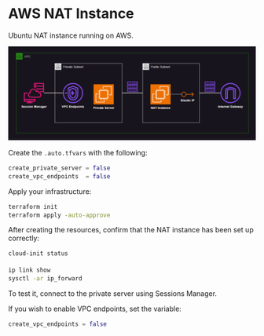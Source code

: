 # AWS NAT Instance

Ubuntu NAT instance running on AWS.

<img src=".assets/aws-nat2.png" />

Create the `.auto.tfvars` with the following:

```terraform
create_private_server = false
create_vpc_endpoints  = false
```

Apply your infrastructure:

```sh
terraform init
terraform apply -auto-approve
```

After creating the resources, confirm that the NAT instance has been set up correctly:

```sh
cloud-init status

ip link show
sysctl -ar ip_forward
```

To test it, connect to the private server using Sessions Manager.

If you wish to enable VPC endpoints, set the variable:

```terraform
create_vpc_endpoints = false
```

